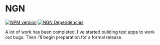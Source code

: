 # NGN

[![NPM version](https://badge.fury.io/js/ngn.png)](http://badge.fury.io/js/ngn)
[![NGN Dependencies](https://david-dm.org/thinkfirst/NGN)](https://david-dm.org/thinkfirst/NGN.png)

A lot of work has been completed. I've started building test apps to work out bugs.
Then I'll begin preparation for a formal release.